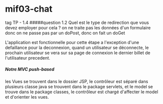 # mif03-chat

tag TP - 1.4
#####question 1.2 Quel est le type de redirection que vous devez employer pour cela ? 
on ne traite pas les données d'un formulaire donc on ne passe pas par un doPost, donc on fait un doGet

L'application est fonctionnelle pour cette étape a l'exception d'une defaillance pour la deconnexion, quand un utilisateur se déconnecte, le prochain utilisateur se vera sur sa page de connexion le dernier billet de l'utilisateur precedent.

##### Notre MVC push-based
les Vues se trouvent dans le dossier JSP, le contrôleur est séparé dans plusieurs classe java se trouvent dans le package servlets, et le model se trouve dans le package classes, le contrôleur est chargé d'affecter le model et d'orienter les vues.

